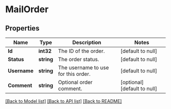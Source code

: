 # MailOrder

## Properties
Name | Type | Description | Notes
------------ | ------------- | ------------- | -------------
**Id** | **int32** | The ID of the order. | [default to null]
**Status** | **string** | The order status. | [default to null]
**Username** | **string** | The username to use for this order. | [default to null]
**Comment** | **string** | Optional order comment. | [optional] [default to null]

[[Back to Model list]](../README.md#documentation-for-models) [[Back to API list]](../README.md#documentation-for-api-endpoints) [[Back to README]](../README.md)

